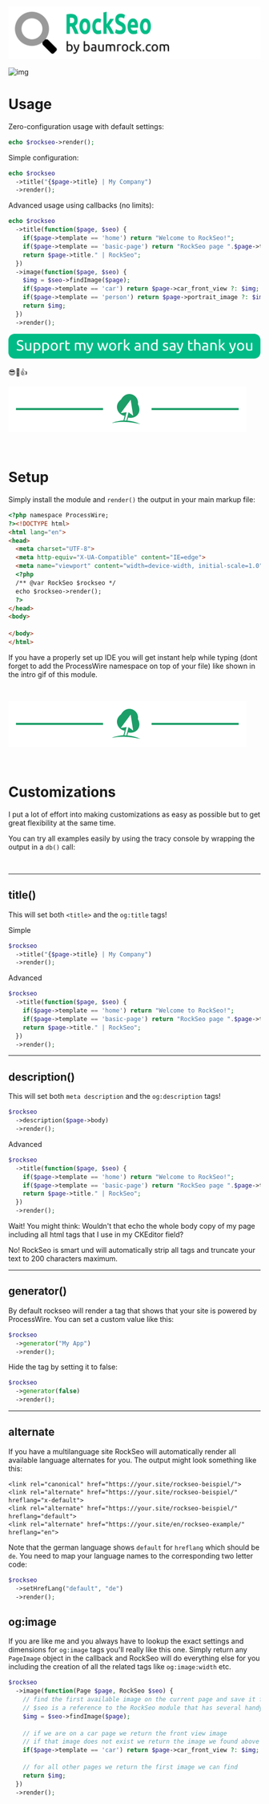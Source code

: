 ![img](logo.svg)

![img](https://i.imgur.com/XYCgj4e.gif)

# Usage

Zero-configuration usage with default settings:

```php
echo $rockseo->render();
```

Simple configuration:

```php
echo $rockseo
  ->title("{$page->title} | My Company")
  ->render();
```

Advanced usage using callbacks (no limits):

```php
echo $rockseo
  ->title(function($page, $seo) {
    if($page->template == 'home') return "Welcome to RockSeo!";
    if($page->template == 'basic-page') return "RockSeo page ".$page->title;
    return $page->title." | RockSeo";
  })
  ->image(function($page, $seo) {
    $img = $seo->findImage($page);
    if($page->template == 'car') return $page->car_front_view ?: $img;
    if($page->template == 'person') return $page->portrait_image ?: $img;
    return $img;
  })
  ->render();
```

[![img](donate.svg)](https://paypal.me/baumrock)

😎🤗👍

![img](hr.svg)

<br>

# Setup

Simply install the module and `render()` the output in your main markup file:

```html
<?php namespace ProcessWire;
?><!DOCTYPE html>
<html lang="en">
<head>
  <meta charset="UTF-8">
  <meta http-equiv="X-UA-Compatible" content="IE=edge">
  <meta name="viewport" content="width=device-width, initial-scale=1.0">
  <?php
  /** @var RockSeo $rockseo */
  echo $rockseo->render();
  ?>
</head>
<body>

</body>
</html>
```

If you have a properly set up IDE you will get instant help while typing (dont forget to add the ProcessWire namespace on top of your file) like shown in the intro gif of this module.

<br>

![img](hr.svg)

<br>

# Customizations

I put a lot of effort into making customizations as easy as possible but to get great flexibility at the same time.

You can try all examples easily by using the tracy console by wrapping the output in a `db()` call:

<br>

---

## title()

This will set both `<title>` and the `og:title` tags!

Simple

```php
$rockseo
  ->title("{$page->title} | My Company")
  ->render();
```

Advanced

```php
$rockseo
  ->title(function($page, $seo) {
    if($page->template == 'home') return "Welcome to RockSeo!";
    if($page->template == 'basic-page') return "RockSeo page ".$page->title;
    return $page->title." | RockSeo";
  })
  ->render();
```

---

## description()

This will set both `meta description` and the `og:description` tags!

```php
$rockseo
  ->description($page->body)
  ->render();
```

Advanced

```php
$rockseo
  ->title(function($page, $seo) {
    if($page->template == 'home') return "Welcome to RockSeo!";
    if($page->template == 'basic-page') return "RockSeo page ".$page->title;
    return $page->title." | RockSeo";
  })
  ->render();
```

Wait! You might think: Wouldn't that echo the whole body copy of my page including all html tags that I use in my CKEditor field?

No! RockSeo is smart und will automatically strip all tags and truncate your text to 200 characters maximum.

---

## generator()

By default rockseo will render a tag that shows that your site is powered by ProcessWire. You can set a custom value like this:

```php
$rockseo
  ->generator("My App")
  ->render();
```

Hide the tag by setting it to false:

```php
$rockseo
  ->generator(false)
  ->render();
```

---

## alternate

If you have a multilanguage site RockSeo will automatically render all available language alternates for you. The output might look something like this:

```
<link rel="canonical" href="https://your.site/rockseo-beispiel/">
<link rel="alternate" href="https://your.site/rockseo-beispiel/" hreflang="x-default">
<link rel="alternate" href="https://your.site/rockseo-beispiel/" hreflang="default">
<link rel="alternate" href="https://your.site/en/rockseo-example/" hreflang="en">
```

Note that the german language shows `default` for `hreflang` which should be `de`. You need to map your language names to the corresponding two letter code:

```php
$rockseo
  ->setHrefLang("default", "de")
  ->render();
```

## og:image

If you are like me and you always have to lookup the exact settings and dimensions for `og:image` tags you'll really like this one. Simply return any `PageImage` object in the callback and RockSeo will do everything else for you including the creation of all the related tags like `og:image:width` etc.

```php
$rockseo
  ->image(function(Page $page, RockSeo $seo) {
    // find the first available image on the current page and save it for later;
    // $seo is a reference to the RockSeo module that has several handy helpers
    $img = $seo->findImage($page);

    // if we are on a car page we return the front view image
    // if that image does not exist we return the image we found above
    if($page->template == 'car') return $page->car_front_view ?: $img;

    // for all other pages we return the first image we can find
    return $img;
  })
  ->render();
```
